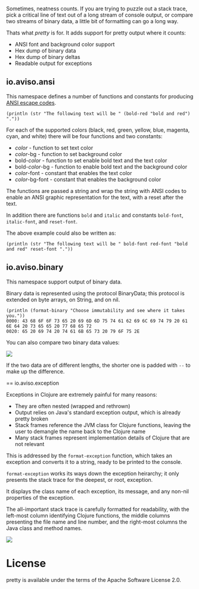 Sometimes, neatness counts. 
If you are trying to puzzle out a stack trace, 
pick a critical line of text out of a long stream of console output,
or compare two streams of binary data, a little bit of formatting can go a long way.

Thats what _pretty_ is for.  It adds support for pretty output where it counts:

* ANSI font and background color support
* Hex dump of binary data
* Hex dump of binary deltas
* Readable output for exceptions

## io.aviso.ansi

This namespace defines a number of functions and constants for producing [ANSI escape codes](https://en.wikipedia.org/wiki/ANSI_escape_code).

```
(println (str "The following text will be " (bold-red "bold and red") "."))
```

For each of the supported colors (black, red, green, yellow, blue, magenta, cyan, and white) there will be four functions and two constants:

* _color_ - function to set text color
* _color_-bg - function to set background color
* bold-_color_ - function to set enable bold text and the text color
* bold-_color_-bg - function to enable bold text and the background color
* _color_-font - constant that enables the text color
* _color_-bg-font - constant that enables the background color

The functions are passed a string and wrap the string with ANSI codes to enable an ANSI graphic representation for the text, with a reset after the text.

In addition there are functions `bold` and `italic` and constants `bold-font`, `italic-font`, and `reset-font`.

The above example could also be written as:

```
(println (str "The following text will be " bold-font red-font "bold and red" reset-font "."))
```

## io.aviso.binary

This namespace support output of binary data.

Binary data is represented using the protocol BinaryData; this protocol is extended on byte arrays, on String, and on nil.

```
(println (format-binary "Choose immutability and see where it takes you."))
0000: 43 68 6F 6F 73 65 20 69 6D 6D 75 74 61 62 69 6C 69 74 79 20 61 6E 64 20 73 65 65 20 77 68 65 72
0020: 65 20 69 74 20 74 61 6B 65 73 20 79 6F 75 2E
```

You can also compare two binary data values:

![](https://www.evernote.com/shard/s54/sh/d7d3942b-d99f-4ab7-a572-04186495c49b/841bbc6d91db0a1927a4fbc67336569d/deep/0/REPL%20and%20binary.clj%20-%20%5Bpretty%5D%20-%20pretty%20-%20%5B~/workspaces/annadale/pretty%5D.png)

If the two data are of different lengths, the shorter one is padded with `--` to make up the difference.

== io.aviso.exception

Exceptions in Clojure are extremely painful for many reasons:

* They are often nested (wrapped and rethrown)
* Output relies on Java's standard exception output, which is already pretty broken
* Stack frames reference the JVM class for Clojure functions, leaving the user to demangle the name back to the Clojure name
* Many stack frames represent implementation details of Clojure that are not relevant

This is addressed by the `format-exception` function, which takes an exception and converts it to a string, ready to be printed to the console.

`format-exception` works its ways down the exception heirarchy; it only presents the stack trace for the deepest, or root, exception.

It displays the class name of each exception, its message, and any non-nil properties of the exception.

The all-important stack trace is carefully formatted for readability, with the left-most column identifying Clojure functions, the middle columns
presenting the file name and line number, and the right-most columns the Java class and method names.

![](https://www.evernote.com/shard/s54/sh/7df05675-3d07-463e-b27c-195214b2a854/2333cd1a62d550522f6a4534b129dd58/deep/0/REPL%20and%20binary.clj%20-%20%5Bpretty%5D%20-%20pretty%20-%20%5B~/workspaces/annadale/pretty%5D.png)

# License

pretty is available under the terms of the Apache Software License 2.0.
